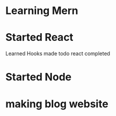 # Learning Mern
# Started React
Learned Hooks 
made todo
react completed
# Started Node
# making blog website

